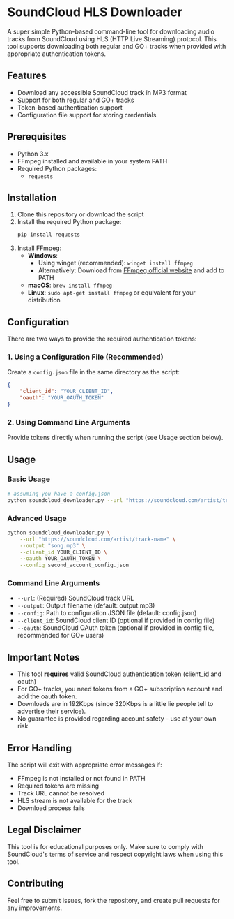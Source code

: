 # SoundCloud HLS Downloader

A super simple Python-based command-line tool for downloading audio tracks from SoundCloud using HLS (HTTP Live Streaming) protocol. This tool supports downloading both regular and GO+ tracks when provided with appropriate authentication tokens.

## Features

- Download any accessible SoundCloud track in MP3 format
- Support for both regular and GO+ tracks
- Token-based authentication support
- Configuration file support for storing credentials

## Prerequisites

- Python 3.x
- FFmpeg installed and available in your system PATH
- Required Python packages:
  - `requests`

## Installation

1. Clone this repository or download the script
2. Install the required Python package:
   ```bash
   pip install requests
   ```
3. Install FFmpeg:
   - **Windows**: 
     - Using winget (recommended): `winget install ffmpeg`
     - Alternatively: Download from [FFmpeg official website](https://ffmpeg.org/download.html) and add to PATH
   - **macOS**: `brew install ffmpeg`
   - **Linux**: `sudo apt-get install ffmpeg` or equivalent for your distribution

## Configuration

There are two ways to provide the required authentication tokens:

### 1. Using a Configuration File (Recommended)

Create a `config.json` file in the same directory as the script:

```json
{
	"client_id": "YOUR_CLIENT_ID",
	"oauth": "YOUR_OAUTH_TOKEN"
}
```

### 2. Using Command Line Arguments

Provide tokens directly when running the script (see Usage section below).

## Usage

### Basic Usage

```bash
# assuming you have a config.json
python soundcloud_downloader.py --url "https://soundcloud.com/artist/track-name" --output "song.mp3"
```

### Advanced Usage

```bash
python soundcloud_downloader.py \
    --url "https://soundcloud.com/artist/track-name" \
    --output "song.mp3" \
    --client_id YOUR_CLIENT_ID \
    --oauth YOUR_OAUTH_TOKEN \
    --config second_account_config.json
```

### Command Line Arguments

- `--url`: (Required) SoundCloud track URL
- `--output`: Output filename (default: output.mp3)
- `--config`: Path to configuration JSON file (default: config.json)
- `--client_id`: SoundCloud client ID (optional if provided in config file)
- `--oauth`: SoundCloud OAuth token (optional if provided in config file, recommended for GO+ users)

## Important Notes

- This tool **requires** valid SoundCloud authentication token (client_id and oauth)
- For GO+ tracks, you need tokens from a GO+ subscription account and add the oauth token.
- Downloads are in 192Kbps (since 320Kbps is a little lie people tell to advertise their service).
- No guarantee is provided regarding account safety - use at your own risk

## Error Handling

The script will exit with appropriate error messages if:

- FFmpeg is not installed or not found in PATH
- Required tokens are missing
- Track URL cannot be resolved
- HLS stream is not available for the track
- Download process fails

## Legal Disclaimer

This tool is for educational purposes only. Make sure to comply with SoundCloud's terms of service and respect copyright laws when using this tool.

## Contributing

Feel free to submit issues, fork the repository, and create pull requests for any improvements.

